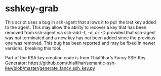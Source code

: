 sshkey-grab
===========

This script uses a bug in ssh-agent that allows it to pull the last key added to the agent.  This may allow the ability to recover a key that has been removed from ssh-agent via ssh-add -t, -d, or -D provided that ssh-agent was not terminated and a new key has not been added since the previous one was removed.  This bug has been reported and may be fixed in newer versions, breaking this tool.

Part of the RSA key creation code is from Thialfihar's Fancy SSH Key Generator: https://github.com/thialfihar/semantic-ssh-key/blob/master/generate_fancy_ssh_key.py

